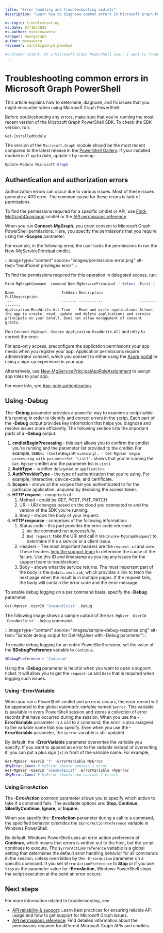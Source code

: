 ```yaml
---
title: "Error handling and troubleshooting cmdlets"
description: "Learn how to diagnose common errors in Microsoft Graph PowerShell"

ms.topic: troubleshooting
ms.date: 07/10/2025
ms.author: eunicewaweru
manager: mwongerapk
author: msewaweru
reviewer: carolkigoonya,peombwa

#customer intent: As a Microsoft Graph PowerShell user, I want to troubleshoot and fix common errors, so that I can ensure the smooth operation of my scripts and commands.
---
```


# Troubleshooting common errors in Microsoft Graph PowerShell

This article explains how to determine, diagnose, and fix issues that you might encounter when using Microsoft Graph PowerShell.

Before troubleshooting any errors, make sure that you're running the most recent version of the Microsoft Graph PowerShell SDK. To check the SDK version, run:

```powershell
Get-InstalledModule
```

The version of the `Microsoft.Graph` module should be the most recent compared to the latest release in the [PowerShell Gallery](https://www.powershellgallery.com/packages/Microsoft.Graph). If your installed module isn't up to date, update it by running:

```powerShell
Update-Module Microsoft.Graph
```

## Authentication and authorization errors

Authorization errors can occur due to various issues. Most of these issues generate a 403 error. The common cause for these errors is lack of permissions.

To find the permissions required for a specific cmdlet or API, use [Find-MgGraphCommand](find-mg-graph-command.md) cmdlet or the [API permissions reference](/graph/permissions-reference).

When you run **Connect-MgGraph**, you grant consent to Microsoft Graph PowerShell permissions. Here, you specify the permissions that you require using the **-Scopes** parameter.

For example, in the following error, the user lacks the permissions to run the New-MgServicePrincipal cmdlet.

:::image type="content" source="images/permissions-error.png" alt-text="Insufficient privileges error":::

To find the permissions required for this operation in delegated access, run:

```powershell
Find-MgGraphCommand -command New-MgServicePrincipal | Select -First 1 -ExpandProperty Permissions
```

```Output
Name                      IsAdmin Description                 FullDescription
----                      ------- -----------                 ---------------
Application.ReadWrite.All True    Read and write applications Allows the app to create, read, update and delete applications and service principals on your behalf. Does not allow management of consent grants.
```

Run `Connect-MgGraph -Scopes Application.ReadWrite.All` and retry to correct the error.

For app-only access, preconfigure the application permissions your app needs when you register your app. Application permissions require administrator consent, which you consent to either using the [Azure portal](/graph/auth-v2-service) or using a sign-up experience in your app.

Alternatively, use [New-MgServicePrincipalAppRoleAssignment](/powershell/module/microsoft.graph.applications/new-mgserviceprincipalapproleassignment) to assign app roles to your app.

For more info, see [App-only authentication](app-only.md).

## Using -Debug

The **-Debug** parameter provides a powerful way to examine a script while it's running in order to identify and correct errors in the script. Each part of the **-Debug** output provides key information that helps you diagnose and resolve issues more efficiently. The following section lists the important parts of a **-Debug** output:

1. **cmdletBeginProcessing** - this part allows you to confirm the cmdlet you're running and the parameter list provided to the cmdlet. For example, `DEBUG: [CmdletBeginProcessing]: - Get-MgUser begin processing with parameterSet 'List1'.` shows that you're running the `Get-MgUser` cmdlet and the parameter list is `List1`.
1. **AuthType** - is either `delegated` or `application`.
1. **AuthProviderType** - the type of authentication that you're using. For example, interactive, device-code, and certificate.
1. **Scopes** - shows all the scopes that you authenticated to for the particular application, acquired by decoding the access token.
1. **HTTP request** - comprises of:
    1. Method - could be GET, POST, PUT, PATCH
    1. URI - URI changes based on the cloud you connected to and the version of the SDK you're running.
    1. Body - shows the body of your request.
1. **HTTP response** - comprises of the following information:
    1. Status code - this part provides the error code returned.
        1. `OK`: the command run successfully.
        1. `Bad request`: take the URI and call it via `Invoke-MgGraphRequest` to determine if it's a service or a client issue.
    1. Headers - The most important headers are the `request-id` and `date`. These headers [help the support team](/graph/best-practices-concept#reliability-and-support) to determine the cause of the failure. Use this ID and timestamp as you log any issues for the support team to troubleshoot.
    1. Body - shows what the service returns. The most important part of the body is the `@odata.nextLink`, which provides a link to fetch the next page when the result is in multiple pages. If the request fails, the body will contain the error code and the error message.

To enable debug logging on a per command basis, specify the **-Debug** parameter.

```powershell
Get-MgUser -UserId 'DoesNotExist' -Debug
```

The following image shows a sample output of the `Get-MgUser -UserId 'DoesNotExist' -Debug` command.

:::image type="content" source="images/sample-debug-response.png" alt-text="Sample debug output for Get-MgUser with -Debug parameter":::

To enable debug logging for an entire PowerShell session, set the value of the **$DebugPreference** variable to `Continue`.

```powershell
$DebugPreference = 'Continue'
```

Using the **-Debug** parameter is helpful when you want to open a support ticket. It will allow you to get the `request-id` and `Date` that is required when logging such issues.

### Using -ErrorVariable

When you run a PowerShell cmdlet and an error occurs, the error record will be appended to the global *automatic variable* named `$error`. This variable is available in every PowerShell session and stores a collection of error records that have occurred during the session. When you use the **-ErrorVariable** parameter in a call to a command, the error is also assigned to the variable name that you specify. Even when you use the **-ErrorVariable** parameter, the `$error` variable is still updated.

By default, the **-ErrorVariable** parameter overwrites the variable you specify. If you want to append an error to the variable instead of overwriting it, you can put a plus sign (+) in front of the variable name. For example,

```powershell
Get-MgUser -UserId 'f' -ErrorVariable MyError
$MyError.Count # MyError should contain 1 error
Get-MgUser -UserId 'doesNotExist' -ErrorVariable +MyError
$MyError.Count # MyError should now contain 2 errors
```

### Using ErrorAction

The **-ErrorAction** common parameter allows you to specify which action to take if a command fails. The available options are: **Stop**, **Continue**, **SilentlyContinue**, **Ignore**, or **Inquire**.

When you specify the **-ErrorAction** parameter during a call to a command, the specified behavior overrides the `$ErrorActionPreference` variable in Windows PowerShell.

By default, Windows PowerShell uses an error action preference of **Continue**, which means that errors is written out to the host, but the script continues to execute. The `$ErrorActionPreference` variable is a global setting that determines the default error handling behavior for all commands in the session, unless overridden by the `-ErrorAction` parameter on a specific command. If you set `$ErrorActionPreference` to **Stop** or if you use `Stop` as the parameter value for **-ErrorAction**, Windows PowerShell stops the script execution at the point an error occurs.

## Next steps

For more information related to troubleshooting, see:

- [API reliability & support](/graph/best-practices-concept#reliability-and-support): Learn best practices for ensuring reliable API usage and how to get support for Microsoft Graph issues.
- [API permissions reference](/graph/permissions-reference): Find detailed information about the permissions required for different Microsoft Graph APIs and cmdlets.
